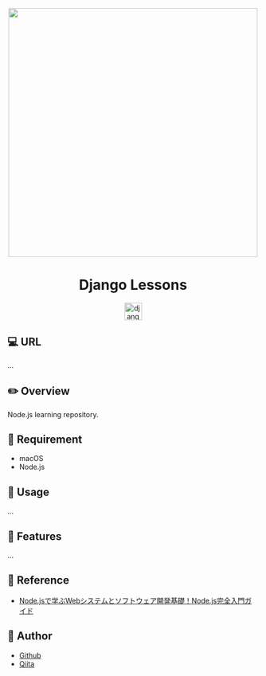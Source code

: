 <div align="center">
  <img src="https://user-images.githubusercontent.com/11171872/203345580-40a14fa9-b1f0-4c29-a042-138ff78f7d9b.jpg" width="500">
</div>

<h1 align="center">Django Lessons</h1>

<div align="center">
  <a href="https://nodejs.org/ja/" target="_blank">
    <img src="https://user-images.githubusercontent.com/11171872/182286544-bc445448-284c-451e-aa73-ed165c9b0d64.png" alt="django" height="35">
  </a>
</div>

## :computer: URL

...

## :pencil2: Overview

Node.js learning repository.

## :hammer: Requirement

- macOS
- Node.js

## :pushpin: Usage

...

## :railway_car: Features

...

## :green_book: Reference

- [Node.jsで学ぶWebシステムとソフトウェア開発基礎！Node.js完全入門ガイド](https://www.udemy.com/course/nodejs-comp-guide/)

## :hatching_chick: Author

- [Github](https://github.com/shumatsumoto)
- [Qiita](https://qiita.com/ShuMatsumoto)
